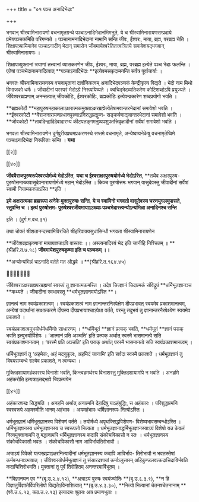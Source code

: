 +++
title = "०१ पञ्च अनादिभेदाः"

+++

भगवान् श्रीस्वामिनारायणो वचनामृतग्रन्थे पञ्चाऽनादिभेदानभिमनुते, ये च श्रीस्वामिनारायणसम्प्रदाये प्रमेयपञ्चकमिति परिगण्यते । पञ्चानामनादिभेदानां नामानि सन्ति जीवः, ईश्वरः, माया, ब्रह्म, परब्रह्म चेति । शिक्षापत्र्यामिमानेव पञ्चाऽनादीन् भेदान् समासेन जीवमायेश्वरेतितत्त्वत्रितये समावेशयद्भगवान् श्रीस्वामिनारायणः ।

शिक्षापत्र्युक्तानां त्रयाणां तत्त्वानां व्यासकरणेन जीवः, ईश्वरः, माया, ब्रह्म, परब्रह्म इत्येते पञ्च भेदाः फलन्ति । एतेषां पञ्चभेदानामनादित्वात् **पञ्चाऽनादिभेदाः **इत्येवमसकृदामनन्ति सर्वत्र पूर्वाचार्याः ।

भगवतः श्रीस्वामिनारायणस्य वचनामृतानां दार्शनिकत्वम् अनादिभेदपञ्चकं केन्द्रीकृत्य विद्यते । भेदो नाम मिथो विभाजको धर्मः । जीवादीनां परस्परं भेदोऽग्रे निरूपयिष्यते । क्वचिद्भेदव्यतिकरेण कोटिशब्दोऽपि प्रयुज्यते । जीवेश्वरब्रह्मणाम् अनन्तत्वात् जीवकोटिः, ईश्वरकोटिः, ब्रह्मकोटिः इत्येवम्प्रकारेण शब्दप्रयोगो भवति ।

**ब्रह्मकोटौ **महापुरुषमहाकालाऽक्षरात्मकमुक्ताऽक्षरब्रह्मेत्येतेषामवान्तरभेदानां समावेशो भवति । **ईश्वरकोटौ **वैराजनारायणप्रधानपुरुषाऽनिरुद्धप्रद्युम्न- सङ्कर्षणाद्यवान्तरभेदानां समावेशो भवति । **जीवकोटौ **तावदिन्द्रादिदेवादारभ्य कीटपतङ्गमनुष्यपशुपतत्त्रिवृक्षादीनां सर्वेषां समावेशो भवति ।

भगवता श्रीस्वामिनारायणेन दुर्गपुरीयप्रथमप्रकरणस्थे सप्तमे वचनामृते, अन्येष्वप्यनेकेषु वचनामृतेष्विमे पञ्चाऽनादिभेदा निरूपिताः सन्ति । **यथा**

[[२]]

[[४०]]

**जीववैराजपुरुषरूपेश्वरयोर्मध्ये भेदोऽस्ति**,  **यथा च ईश्वराक्षरपुरुषयोर्मध्ये भेदोऽस्ति**,  **तथैव अक्षरपुरुष-पुरुषोत्तमाख्यवासुदेवनारायणोर्मध्ये महान् भेदोऽस्ति । किञ्च पुरुषोत्तमः भगवान् वासुदेवस्तु जीवादीनां सर्वेषां स्वामी नियामकश्चाऽस्ति **इति ।

**इमे अक्षरात्मका ब्रह्मरूपा अनेके मुक्तपुरुषाः सन्ति**,  **ये च स्वामिनो भगवतो वासुदेवस्य चरणयुगलमुपासते**,  **स्तुवन्ति च । इत्थं पुरुषोत्तम- पुरुषेश्वरजीवमायाऽऽख्याः पञ्चभेदास्त्वन्योऽन्यभिन्ना अनादिनश्च सन्ति**

इति । (दुर्ग.म.वच.३१)

तथा चोक्तं श्रीशतानन्दस्वामिविरचिते श्रीहरिवाक्यसुधासिन्धौ भगवता श्रीस्वामिनारायणेन

**जीवेशब्रह्मकृष्णानां मायायाश्चाऽपि वास्तवः ।।  अस्त्यनादिरयं भेद इति जानीहि निश्चितम् ॥ **(श्रीहरि.त.७.१८) **जीवमायेशपुरुषकृष्णा इति च पञ्चकम् ।।**

**अन्योन्यभिन्नं चाऽनादि वर्तते मत औद्धवे ॥ **(श्रीहरि.त.१६४.४५)



जीवेश्वराऽक्षरब्रह्मपरब्रह्मणां स्वरूपं तु ज्ञानात्मकमस्ति । तदेव चिज्ज्ञानं चिदात्मकं संविद्रूपं **धर्मिभूतज्ञानञ्च **कथ्यते । जीवादीनां स्वभावस्तु **धर्मभूतज्ञानमयोऽस्ति **।

ज्ञानत्वं नाम स्वयंप्रकाशत्वम् । स्वयंप्रकाशत्वं नाम ज्ञानान्तरनिरपेक्षेण दीपप्रभावत् स्वयमेव प्रकाशमानत्वम्, अन्येषां पदार्थानां साक्षात्करणे दीपस्य दीपप्रभायाश्चाऽपेक्षा वर्तते, परन्तु तदुभयं तु ज्ञानान्तरनैरपेक्ष्येण स्वयमेव प्रकाशते ।

स्वयंप्रकाशत्वमुभयोर्धर्मधर्मिणोः साधारणम् । **धर्मिभूतं **ज्ञानं प्रत्यक् भवति, **धर्मभूतं **ज्ञानं पराक् भवति इत्युभयोर्विशेषः । ‘आत्मानं प्रति अञ्चति’ इति प्रत्यक् अर्थात् स्वस्मै भासमानत्वे सति स्वयंप्रकाशमानत्वम् । ‘परस्मै प्रति अञ्चति’ इति पराक् अर्थात् परस्मै भासमानत्वे सति स्वयंप्रकाशमानत्वम् ।

धर्मिभूतज्ञानं तु ‘अहमेकः, अहं मदनुकूलः, अहमिदं जानामि’ इति सर्वदा स्वस्मै प्रकाशते । धर्मभूतज्ञानं तु विषयसम्बन्धे सत्येव प्रकाशते, न त्वन्यथा ।

मुक्तिदशायामहंकारस्य विनाशाे भवति, किन्त्वहमर्थस्य विनाशस्तु मुक्तिदशायामपि न भवति । अनहमि अहंकरोति इत्यत्राऽतद्भावे च्विप्रत्ययेन

[[४१]]

अहंकारशब्दः सिद्ध्यति । अनहमि अर्थात् अनात्मनि देहादिषु याऽहंबुद्धिः, स अहंकारः । परिशुद्धात्मनि स्वस्वरूपे अहमस्मीति भानम् अहंभावः । अयमहंभावः धर्मिज्ञानरूपः नित्योऽस्ति ।

धर्मभूतज्ञानं धर्मिभूतज्ञानस्य विशेषणं वर्तते । तयोर्मध्ये अपृथक्सिद्धविशेषण- विशेष्यभावसम्बन्धोऽस्ति । धर्मिभूतज्ञानस्य धर्मभूतज्ञानस्य च स्वरूपतो नित्यता । धर्मभूतज्ञानाद्धर्मिभूतज्ञानस्याऽयं विशेषो यन्न केवलं नित्यमुक्तानामपि तु बद्धानामपि धर्मिभूतज्ञानस्य कदापि संकोचविकासौ न स्तः । धर्मभूतज्ञानस्य संकोचविकासौ भवतः । संकोचविकासौ नाम आविर्भावतिरोभावौ ।

अत्राऽयं विवेको यत्परब्रह्माऽक्षरनित्यादीनां धर्मभूतज्ञानस्य कदापि आविर्भाव- तिरोभावौ न भवतस्तेषां कर्मबन्धनाऽभावात् । जीवेश्वरयोर्धर्मभूतज्ञानं तु संसारदशायां कर्माऽनुसारम् अहिकुण्डलवत्कदाचिदाविर्भवति कदाचित्तिरोभवति। मुक्तानां तु पूर्वं तिरोहितम् अनन्तरमार्विभूतम् ।

**विज्ञानघन एव **(बृ.उ.२.४.१२), **अत्राऽयं पुरुषः स्वयंज्योतिः **(बृ.उ.६.३.९), **न  हि विज्ञातुर्विज्ञातेर्विपरिलोपो विद्यतेऽविनाशित्वात् **(बृ.उ.४.३.३०), **नित्यो नित्यानां चेतनश्चेतनानाम् **(श्वे.उ.६.१३, कठ.उ.२.१३) इत्यादयः श्रुतयः अत्र प्रमाणभूताः ।
